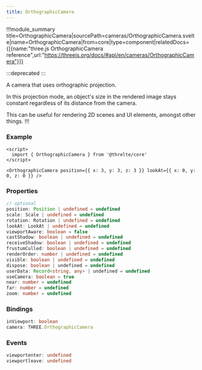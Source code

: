 ```yaml
---
title: OrthographicCamera
---
```


!!!module_summary title=OrthographicCamera|sourcePath=cameras/OrthographicCamera.svelte|name=OrthographicCamera|from=core|type=component|relatedDocs={[{name:"three.js OrthographicCamera reference",url:"https://threejs.org/docs/#api/en/cameras/OrthographicCamera"}]}

:::deprecated
:::

A camera that uses orthographic projection.

In this projection mode, an object's size in the rendered image stays constant regardless of its distance from the camera.

This can be useful for rendering 2D scenes and UI elements, amongst other things.
!!!

### Example

```svelte
<script>
  import { OrthographicCamera } from '@threlte/core'
</script>

<OrthographicCamera position={{ x: 3, y: 3, z: 3 }} lookAt={{ x: 0, y: 0, z: 0 }} />
```

### Properties

```ts
// optional
position: Position | undefined = undefined
scale: Scale | undefined = undefined
rotation: Rotation | undefined = undefined
lookAt: LookAt | undefined = undefined
viewportAware: boolean = false
castShadow: boolean | undefined = undefined
receiveShadow: boolean | undefined = undefined
frustumCulled: boolean | undefined = undefined
renderOrder: number | undefined = undefined
visible: boolean | undefined = undefined
dispose: boolean | undefined = undefined
userData: Record<string, any> | undefined = undefined
useCamera: boolean = true
near: number = undefined
far: number = undefined
zoom: number = undefined
```

### Bindings

```ts
inViewport: boolean
camera: THREE.OrthographicCamera
```

### Events

```ts
viewportenter: undefined
viewportleave: undefined
```
